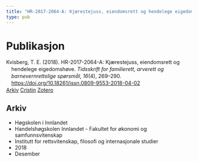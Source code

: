 ```yaml
---
title: "HR-2017-2064-A: Kjærestejuss, eiendomsrett og hendelege eigedomshøve"
type: pub
---
```

<h1>Publikasjon</h1>
<article id="csl-bib-container-AIPHG295" class="csl-bib-container">
  <div class="csl-bib-body" style="line-height: 1.35; padding-left: 1em; text-indent:-1em;">
  <div class="csl-entry">Kvisberg, T. E. (2018). HR-2017-2064-A: Kj&#xE6;restejuss, eiendomsrett og hendelege eigedomsh&#xF8;ve. <i>Tidsskrift for familierett, arverett og barnevernrettslige sp&#xF8;rsm&#xE5;l</i>, <i>16</i>(4), 269&#x2013;290. <a href="https://doi.org/10.18261/issn.0809-9553-2018-04-02">https://doi.org/10.18261/issn.0809-9553-2018-04-02</a></div>
</div>
  <div class="csl-bib-buttons">
    <a href="#taxonomy-article-AIPHG295" class="csl-bib-button">Arkiv</a>
    <a href="https://app.cristin.no/results/show.jsf?id=1645404" alt="Cristin URL" class="csl-bib-button">Cristin</a>
    <a href="http://zotero.org/groups/5022929/items/AIPHG295" alt="Zotero URL" class="csl-bib-button">Zotero</a>
  </div>
  <div id="csl-bib-meta-container-AIPHG295"></div>
</article>
<div id="csl-bib-meta-AIPHG295" class="csl-bib-meta">
  <article id="taxonomy-article-AIPHG295" class="taxonomy-article">
    <h1>Arkiv</h1>
    <ul>
      <li>Høgskolen i Innlandet</li>
      <li>Handelshøgskolen Innlandet - Fakultet for økonomi og samfunnsvitenskap</li>
      <li>Institutt for rettsvitenskap, filosofi og internasjonale studier</li>
      <li>2018</li>
      <li>Desember</li>
    </ul>
  </article>
</div>
